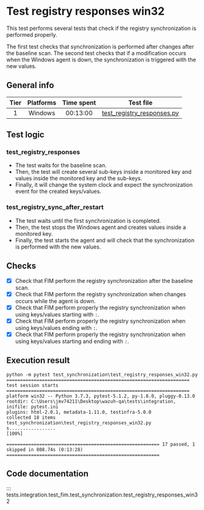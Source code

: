 # Test registry responses win32

This test performs several tests that check if the registry synchronization is performed properly.

The first test checks that synchronization is performed after changes after the baseline scan.
The second test checks that if a modification occurs when the Windows agent is down, the synchronization is triggered with the new values.


## General info

| Tier | Platforms | Time spent| Test file |
|:--:|:--:|:--:|:--:|
| 1 | Windows | 00:13:00 | [test_registry_responses.py](../../../../../../tests/integration/test_fim/test_synchronization/test_registry_responses_win32.py)|

## Test logic

### test_registry_responses
- The test waits for the baseline scan.
- Then, the test will create several sub-keys inside a monitored key and values inside the monitored key and the sub-keys.
- Finally, it will change the system clock and expect the synchronization event for the created keys/values.


### test_registry_sync_after_restart
- The test waits until the first synchronization is completed.
- Then, the test stops the Windows agent and creates values inside a monitored key.
- Finally, the test starts the agent and will check that the synchronization is performed with the new values.

## Checks

- [x] Check that FIM perform the registry synchronization after the baseline scan.
- [x] Check that FIM perform the registry synchronization when changes occurs while the agent is down.
- [x] Check that FIM perform properly the registry synchronization when using keys/values starting with `:`.
- [x] Check that FIM perform properly the registry synchronization when using keys/values ending with `:`.
- [x] Check that FIM perform properly the registry synchronization when using keys/values starting and ending with `:`.

## Execution result

```
python -m pytest test_synchronization\test_registry_responses_win32.py
=================================================================== test session starts ===================================================================
platform win32 -- Python 3.7.3, pytest-5.1.2, py-1.8.0, pluggy-0.13.0
rootdir: C:\Users\jmv74211\Desktop\wazuh-qa\tests\integration, inifile: pytest.ini
plugins: html-2.0.1, metadata-1.11.0, testinfra-5.0.0
collected 18 items
test_synchronization\test_registry_responses_win32.py s.................                                                                             [100%]

======================================================== 17 passed, 1 skipped in 808.74s (0:13:28) ========================================================
```

## Code documentation

::: tests.integration.test_fim.test_synchronization.test_registry_responses_win32
